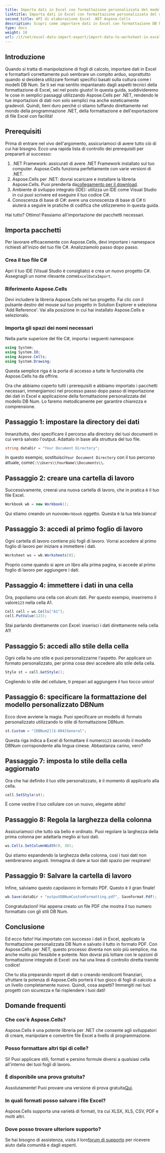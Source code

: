 ```yaml
---
title: Importa dati in Excel con formattazione personalizzata del modello numerico DB
linktitle: Importa dati in Excel con formattazione personalizzata del modello numerico DB
second_title: API di elaborazione Excel .NET Aspose.Cells
description: Scopri come importare dati in Excel con formattazione DB Num personalizzata utilizzando Aspose.Cells per .NET in questo tutorial semplice da seguire.
type: docs
weight: 10
url: /it/net/excel-data-import-export/import-data-to-worksheet-in-excel-with-specified-db-num-custom-pattern-formatting/
---
```

## Introduzione

Quando si tratta di manipolazione di fogli di calcolo, importare dati in Excel e formattarli correttamente può sembrare un compito arduo, soprattutto quando si desidera utilizzare formati specifici basati sulla cultura come i modelli DB Num. Se ti sei mai sentito impantanato dagli aspetti tecnici della formattazione di Excel, sei nel posto giusto! In questa guida, suddivideremo le cose in semplici passaggi utilizzando Aspose.Cells per .NET, rendendo le tue importazioni di dati non solo semplici ma anche esteticamente gradevoli. Quindi, tieni duro perché ci stiamo tuffando direttamente nel mondo della programmazione .NET, della formattazione e dell'esportazione di file Excel con facilità!

## Prerequisiti

Prima di entrare nel vivo dell'argomento, assicuriamoci di avere tutto ciò di cui hai bisogno. Ecco una rapida lista di controllo dei prerequisiti per prepararti al successo:

1. .NET Framework: assicurati di avere .NET Framework installato sul tuo computer. Aspose.Cells funziona perfettamente con varie versioni di .NET.
2.  Aspose.Cells per .NET: dovrai scaricare e installare la libreria Aspose.Cells. Puoi prenderla da[collegamento per il download](https://releases.aspose.com/cells/net/).
3. Ambiente di sviluppo integrato (IDE): utilizza un IDE come Visual Studio in cui puoi scrivere ed eseguire il tuo codice C#.
4. Conoscenza di base di C#: avere una conoscenza di base di C# ti aiuterà a seguire le pratiche di codifica che utilizzeremo in questa guida.

Hai tutto? Ottimo! Passiamo all'importazione dei pacchetti necessari.

## Importa pacchetti

Per lavorare efficacemente con Aspose.Cells, devi importare i namespace richiesti all'inizio del tuo file C#. Analizziamolo passo dopo passo.

### Crea il tuo file C#

 Apri il tuo IDE (Visual Studio è consigliato) e crea un nuovo progetto C#. Assegnagli un nome rilevante come`ExcelDataImport`.

### Riferimento Aspose.Cells

Devi includere la libreria Aspose.Cells nel tuo progetto. Fai clic con il pulsante destro del mouse sul tuo progetto in Solution Explorer e seleziona 'Add Reference'. Vai alla posizione in cui hai installato Aspose.Cells e selezionalo.

### Importa gli spazi dei nomi necessari

Nella parte superiore del file C#, importa i seguenti namespace:

```csharp
using System;
using System.IO;
using Aspose.Cells;
using System.Drawing;
```

Questa semplice riga è la porta di accesso a tutte le funzionalità che Aspose.Cells ha da offrire. 

Ora che abbiamo coperto tutti i prerequisiti e abbiamo importato i pacchetti necessari, immergiamoci nel processo passo dopo passo di importazione dei dati in Excel e applicazione della formattazione personalizzata del modello DB Num. Lo faremo metodicamente per garantire chiarezza e comprensione.

## Passaggio 1: impostare la directory dei dati

Innanzitutto, devi specificare il percorso alla directory dei tuoi documenti in cui verrà salvato l'output. Adattalo in base alla struttura del tuo file.

```csharp
string dataDir = "Your Document Directory";
```

 In questo esempio, sostituisci`Your Document Directory` con il tuo percorso attuale, come`C:\\Users\\YourName\\Documents\\`.

## Passaggio 2: creare una cartella di lavoro

Successivamente, creerai una nuova cartella di lavoro, che in pratica è il tuo file Excel.

```csharp
Workbook wb = new Workbook();
```

Qui stiamo creando un nuovo`Workbook` oggetto. Questa è la tua tela bianca!

## Passaggio 3: accedi al primo foglio di lavoro

Ogni cartella di lavoro contiene più fogli di lavoro. Vorrai accedere al primo foglio di lavoro per iniziare a immettere i dati.

```csharp
Worksheet ws = wb.Worksheets[0];
```

Proprio come quando si apre un libro alla prima pagina, si accede al primo foglio di lavoro per aggiungere i dati.

## Passaggio 4: immettere i dati in una cella

 Ora, popoliamo una cella con alcuni dati. Per questo esempio, inseriremo il valore`123` nella cella A1.

```csharp
Cell cell = ws.Cells["A1"];
cell.PutValue(123);
```

Stai parlando direttamente con Excel: inserisci i dati direttamente nella cella A1! 

## Passaggio 5: accedi allo stile della cella

Ogni cella ha uno stile e puoi personalizzarne l'aspetto. Per applicare un formato personalizzato, per prima cosa devi accedere allo stile della cella.

```csharp
Style st = cell.GetStyle();
```

Cogliendo lo stile del cellulare, ti prepari ad aggiungere il tuo tocco unico!

## Passaggio 6: specificare la formattazione del modello personalizzato DBNum

Ecco dove avviene la magia. Puoi specificare un modello di formato personalizzato utilizzando lo stile di formattazione DBNum.

```csharp
st.Custom = "[DBNum2][$-804]General";
```

Questa riga indica a Excel di formattare il numero`123` secondo il modello DBNum corrispondente alla lingua cinese. Abbastanza carino, vero?

## Passaggio 7: imposta lo stile della cella aggiornato

Ora che hai definito il tuo stile personalizzato, è il momento di applicarlo alla cella.

```csharp
cell.SetStyle(st);
```

È come vestire il tuo cellulare con un nuovo, elegante abito!

## Passaggio 8: Regola la larghezza della colonna

Assicuriamoci che tutto sia bello e ordinato. Puoi regolare la larghezza della prima colonna per adattarla meglio ai tuoi dati.

```csharp
ws.Cells.SetColumnWidth(0, 30);
```

Qui stiamo espandendo la larghezza della colonna, così i tuoi dati non sembreranno angusti. Immagina di dare ai tuoi dati spazio per respirare!

## Passaggio 9: Salvare la cartella di lavoro

Infine, salviamo questo capolavoro in formato PDF. Questo è il gran finale!

```csharp
wb.Save(dataDir + "outputDBNumCustomFormatting.pdf", SaveFormat.Pdf);
```

Congratulazioni! Hai appena creato un file PDF che mostra il tuo numero formattato con gli stili DB Num.

## Conclusione

Ed ecco fatto! Hai importato con successo i dati in Excel, applicato la formattazione personalizzata DB Num e salvato il tutto in formato PDF. Con Aspose.Cells per .NET, questo processo diventa non solo più semplice, ma anche molto più flessibile e potente. Non dovrai più lottare con le opzioni di formattazione integrate di Excel: ora hai una linea di controllo diretta tramite codice!

Che tu stia preparando report di dati o creando rendiconti finanziari, sfruttare la potenza di Aspose.Cells porterà il tuo gioco di fogli di calcolo a un livello completamente nuovo. Quindi, cosa aspetti? Immergiti nei tuoi progetti con sicurezza e fai risplendere i tuoi dati!

## Domande frequenti

### Che cos'è Aspose.Cells?  
Aspose.Cells è una potente libreria per .NET che consente agli sviluppatori di creare, manipolare e convertire file Excel a livello di programmazione.

### Posso formattare altri tipi di celle?  
Sì! Puoi applicare stili, formati e persino formule diversi a qualsiasi cella all'interno dei tuoi fogli di lavoro.

### È disponibile una prova gratuita?  
 Assolutamente! Puoi provare una versione di prova gratuita[Qui](https://releases.aspose.com/).

### In quali formati posso salvare i file Excel?  
Aspose.Cells supporta una varietà di formati, tra cui XLSX, XLS, CSV, PDF e molti altri.

### Dove posso trovare ulteriore supporto?  
 Se hai bisogno di assistenza, visita il loro[forum di supporto](https://forum.aspose.com/c/cells/9) per ricevere aiuto dalla comunità e dagli esperti.